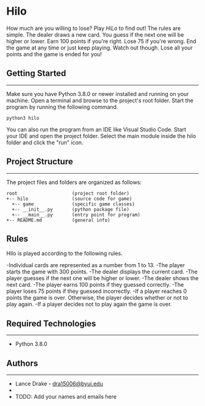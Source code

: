 # Hilo
How much are you willing to lose? Play <i>HiLo</i> to find out! The rules are 
simple. The dealer draws a new card. You guess if the next one will be higher or 
lower. Earn 100 points if you're right. Lose 75 if you're wrong. End the game at 
any time or just keep playing. Watch out though. Lose all your points and the 
game is ended for you!

## Getting Started
---
Make sure you have Python 3.8.0 or newer installed and running on your machine. 
Open a terminal and browse to the project's root folder. Start the program by 
running the following command.
```
python3 hilo 
```
You can also run the program from an IDE like Visual Studio Code. Start your IDE 
and open the project folder. Select the main module inside the hilo folder and 
click the "run" icon.

## Project Structure
---
The project files and folders are organized as follows:
```
root                    (project root folder)
+-- hilo                (source code for game)
  +-- game              (specific game classes)
  +-- __init__.py       (python package file)
  +-- __main__.py       (entry point for program)
+-- README.md           (general info)
```

## Rules 
Hilo is played according to the following rules.

-Individual cards are represented as a number from 1 to 13.
-The player starts the game with 300 points.
-The dealer displays the current card.
-The player guesses if the next one will be higher or lower.
-The dealer shows the next card.
-The player earns 100 points if they guessed correctly.
-The player loses 75 points if they guessed incorrectly.
-If a player reaches 0 points the game is over. Otherwise, the player decides whether or not to play again.
-If a player decides not to play again the game is over.

## Required Technologies
---
* Python 3.8.0

## Authors
---
* Lance Drake - dra15006@byui.edu
* 
* TODO: Add your names and emails here
